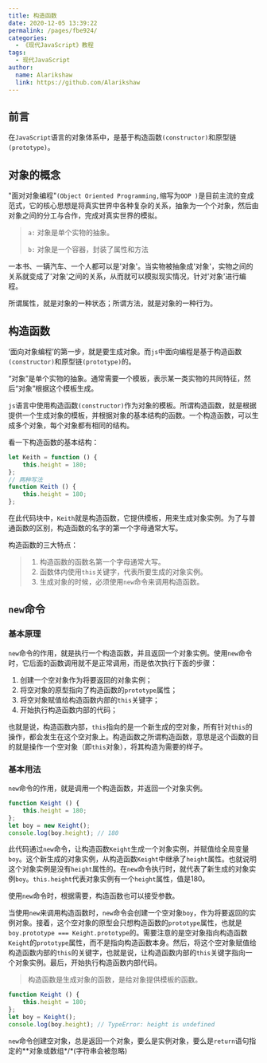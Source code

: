 ```yaml
---
title: 构造函数
date: 2020-12-05 13:39:22
permalink: /pages/fbe924/
categories:
  - 《现代JavaScript》教程
tags: 
  - 现代JavaScript
author: 
  name: Alarikshaw
  link: https://github.com/Alarikshaw
---
```


## 前言

在`JavaScript`语言的对象体系中，是基于构造函数`(constructor)`和原型链`(prototype)`。

## 对象的概念

"面对对象编程"`(Object Oriented Programming,`缩写为`OOP )`是目前主流的变成范式，它的核心思想是将真实世界中各种复杂的关系，抽象为一个个对象，然后由对象之间的分工与合作，完成对真实世界的模拟。

> `a:` 对象是单个实物的抽象。
>
> `b:` 对象是一个容器，封装了属性和方法

一本书、一辆汽车、一个人都可以是'对象'。当实物被抽象成'对象'，实物之间的关系就变成了'对象'之间的关系，从而就可以模拟现实情况，针对'对象'进行编程。

所谓属性，就是对象的一种状态；所谓方法，就是对象的一种行为。

 ## 构造函数



‘面向对象编程’的第一步，就是要生成对象。而`js`中面向编程是基于构造函数`(constructor)`和原型链`(prototype)`的。

“对象”是单个实物的抽象。通常需要一个模板，表示某一类实物的共同特征，然后“对象”根据这个模板生成。

`js`语言中使用构造函数`(constructor)`作为对象的模板。所谓构造函数，就是根据提供一个生成对象的模板，并根据对象的基本结构的函数。一个构造函数，可以生成多个对象，每个对象都有相同的结构。

看一下构造函数的基本结构：

```js
let Keith = function () {
	this.height = 180;
};
// 两种写法
function Keith () {
    this.height = 180;
};
```

在此代码块中，`Keith`就是构造函数，它提供模板，用来生成对象实例。为了与普通函数的区别，构造函数的名字的第一个字母通常大写。

构造函数的三大特点：

> 1. 构造函数的函数名第一个字母通常大写。
> 2. 函数体内使用`this`关键字，代表所要生成的对象实例。
> 3. 生成对象的时候，必须使用`new`命令来调用构造函数。

## `new`命令

### 基本原理

`new`命令的作用，就是执行一个构造函数，并且返回一个对象实例。使用`new`命令时，它后面的函数调用就不是正常调用，而是依次执行下面的步骤：

1. 创建一个空对象作为将要返回的对象实例；
2. 将空对象的原型指向了构造函数的`prototype`属性；
3. 将空对象赋值给构造函数内部的`this`关键字；
4. 开始执行构造函数内部的代码；

也就是说，构造函数内部，`this`指向的是一个新生成的空对象，所有针对`this`的操作，都会发生在这个空对象上。构造函数之所谓构造函数，意思是这个函数的目的就是操作一个空对象（即`this`对象），将其构造为需要的样子。

### 基本用法

`new`命令的作用，就是调用一个构造函数，并返回一个对象实例。

```javascript
function Keight () {
    this.height = 180;
};
let boy = new Keight();
console.log(boy.height); // 180
```

此代码通过`new`命令，让构造函数`Keight`生成一个对象实例，并赋值给全局变量`boy`。这个新生成的对象实例，从构造函数`Keight`中继承了`height`属性。也就说明这个对象实例是没有`height`属性的。在`new`命令执行时，就代表了新生成的对象实例`boy`。`this.height`代表对象实例有一个`height`属性，值是180。

使用`new`命令时，根据需要，构造函数也可以接受参数。

当使用`new`来调用构造函数时，`new`命令会创建一个空对象`boy`，作为将要返回的实例对象。接着，这个空对象的原型会只想构造函数的`prototype`属性，也就是`boy.prototype === Keight.prototype`的。需要注意的是空对象指向构造函数`Keight`的`prototype`属性，而不是指向构造函数本身。然后，将这个空对象赋值给构造函数内部的`this`的关键字，也就是说，让构造函数内部的`this`关键字指向一个对象实例。最后，开始执行构造函数内部代码。

> 构造函数是生成对象的函数，是给对象提供模板的函数。

```javascript
function Keight () {
    this.height = 180;
};
let boy = Keight();
console.log(boy.height); // TypeError: height is undefined
```

`new`命令创建空对象，总是返回一个对象，要么是实例对象，要么是`return`语句指定的**对象或数组*/*(字符串会被忽略)

